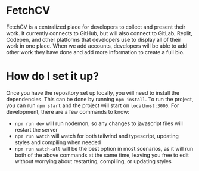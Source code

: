 # FetchCV

FetchCV is a centralized place for developers to collect and present their work. It currently connects to GitHub, but will also connect to GitLab, Replit, Codepen, and other platforms that developers use to display all of their work in one place. When we add accounts, developers will be able to add other work they have done and add more information to create a full bio.

# How do I set it up?
Once you have the repository set up locally, you will need to install the dependencies. This can be done by running `npm install`. To run the project, you can run `npm start` and the project will start on `localhost:3000`. For development, there are a few commands to know:
- `npm run dev` will run nodemon, so any changes to javascript files will restart the server
- `npm run watch` will watch for both tailwind and typescript, updating styles and compiling when needed
- `npm run watch-all` will be the best option in most scenarios, as it will run both of the above commands at the same time, leaving you free to edit without worrying about restarting, compiling, or updating styles
